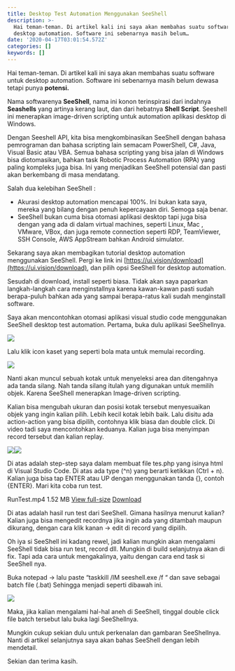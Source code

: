```yaml
---
title: Desktop Test Automation Menggunakan SeeShell
description: >-
  Hai teman-teman. Di artikel kali ini saya akan membahas suatu software untuk
  desktop automation. Software ini sebenarnya masih belum…
date: '2020-04-17T03:01:54.572Z'
categories: []
keywords: []
---
```


Hai teman-teman. Di artikel kali ini saya akan membahas suatu software untuk desktop automation. Software ini sebenarnya masih belum dewasa tetapi punya **potensi.**

Nama softwarenya **SeeShell**, nama ini konon terinspirasi dari indahnya **Seashells** yang artinya kerang laut, dan dari hebatnya **Shell Script**. Seeshell ini menerapkan image-driven scripting untuk automation aplikasi desktop di Windows.

Dengan Seeshell API, kita bisa mengkombinasikan SeeShell dengan bahasa pemrograman dan bahasa scripting lain semacam PowerShell, C#, Java, Visual Basic atau VBA. Semua bahasa scripting yang bisa jalan di Windows bisa diotomasikan, bahkan task Robotic Process Automation (RPA) yang paling kompleks juga bisa. Ini yang menjadikan SeeShell potensial dan pasti akan berkembang di masa mendatang.

Salah dua kelebihan SeeShell :

*   Akurasi desktop automation mencapai 100%. Ini bukan kata saya, mereka yang bilang dengan penuh kepercayaan diri. Semoga saja benar.
*   SeeShell bukan cuma bisa otomasi aplikasi desktop tapi juga bisa dengan yang ada di dalam virtual machines, seperti Linux, Mac , VMware, VBox, dan juga remote connection seperti RDP, TeamViewer, SSH Console, AWS AppStream bahkan Android simulator.

Sekarang saya akan membagikan tutorial desktop automation menggunakan SeeShell. Pergi ke link ini [https://ui.vision/download](https://ui.vision/download), dan pilih opsi SeeShell for desktop automation.

Sesudah di download, install seperti biasa. Tidak akan saya paparkan langkah-langkah cara menginstallnya karena kawan-kawan pasti sudah berapa-puluh bahkan ada yang sampai berapa-ratus kali sudah menginstall software.

Saya akan mencontohkan otomasi aplikasi visual studio code menggunakan SeeShell desktop test automation. Pertama, buka dulu aplikasi SeeShellnya.

![](/img/0__W8HDUIQ4eaPlyakR.png)

Lalu klik icon kaset yang seperti bola mata untuk memulai recording.

![](/img/0__M6t8hEd__Otu1QC__x.png)

Nanti akan muncul sebuah kotak untuk menyeleksi area dan ditengahnya ada tanda silang. Nah tanda silang itulah yang digunakan untuk memilih objek. Karena SeeShell menerapkan Image-driven scripting.

Kalian bisa mengubah ukuran dan posisi kotak tersebut menyesuaikan objek yang ingin kalian pilih. Lebih kecil kotak lebih baik. Lalu disitu ada action-action yang bisa dipilih, contohnya klik biasa dan double click. Di video tadi saya mencontohkan keduanya. Kalian juga bisa menyimpan record tersebut dan kalian replay.

![](/img/0__iPGfyS7nk30oUFCk.png)![](/img/0__ocDBvkBFYYGS6iJ4.png)

Di atas adalah step-step saya dalam membuat file tes.php yang isinya html di Visual Studio Code. Di atas ada type (^n) yang berarti ketikkan (Ctrl + n). Kalian juga bisa tap ENTER atau UP dengan menggunakan tanda {}, contoh {ENTER}. Mari kita coba run test.

RunTest.mp4 1.52 MB [View full-size](https://storage.3.basecamp.com/3096040/blobs/6d6982a0-6d89-11ea-93d7-a0369f740dfa/download/RunTest.mp4) [Download](https://storage.3.basecamp.com/3096040/blobs/6d6982a0-6d89-11ea-93d7-a0369f740dfa/download/RunTest.mp4?attachment=true)

Di atas adalah hasil run test dari SeeShell. Gimana hasilnya menurut kalian? Kalian juga bisa mengedit recordnya jika ingin ada yang ditambah maupun dikurang, dengan cara klik kanan -> edit di record yang dipilih.

Oh iya si SeeShell ini kadang rewel, jadi kalian mungkin akan mengalami SeeShell tidak bisa run test, record dll. Mungkin di build selanjutnya akan di fix. Tapi ada cara untuk mengakalinya, yaitu dengan cara end task si SeeShell nya.

Buka notepad -> lalu paste “taskkill /IM seeshell.exe /f “ dan save sebagai batch file (.bat) Sehingga menjadi seperti dibawah ini.

![](/img/0__Rx60o4JkNjqRdbrO.png)

Maka, jika kalian mengalami hal-hal aneh di SeeShell, tinggal double click file batch tersebut lalu buka lagi SeeShellnya.

Mungkin cukup sekian dulu untuk perkenalan dan gambaran SeeShellnya. Nanti di artikel selanjutnya saya akan bahas SeeShell dengan lebih mendetail.

Sekian dan terima kasih.